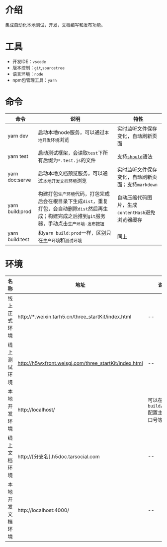 <style>
    html {
        font-size: 56.5%;
    }
</style>

# 介绍
集成自动化本地测试，开发，文档编写和发布功能。

# 工具
- 开发IDE：`vscode`
- 版本控制：`git`,`sourcetree`
- 语言环境：`node`
- npm包管理工具：`yarn`

# 命令
| 命令 | 说明 | 特性 |
|-- |-- |-- |
| yarn dev | 启动本地node服务，可以通过`本地开发环境`浏览 | 实时监听文件保存变化，自动刷新页面 |
| yarn test | 启动测试框架，会读取`test`下所有后缀为`*.test.js`的文件 | 支持[`should`](http://shouldjs.github.io/)语法 |
| yarn doc:serve | 启动本地文档预览服务，可以通过`本地开发文档环境`浏览 | 实时监听文件保存变化，自动刷新页面；支持`markdown`|
| yarn build:prod | 构建打包`生产环境`代码，打包完成后会在根目录下生成`dist`，重复打包，会自动删除`dist`然后再生成；构建完成之后推到`git`服务器，手动点击`生产环境-发布按钮` | 自动压缩代码图片，生成`contentHash`避免浏览器缓存|
| yarn build:test | 和`yarn build:prod`一样，区别只在`生产环境`和`测试环境` | 同上 |

# 环境
| 名称 | 地址 | 说明 |
|-- |-- |-- |
| 线上正式环境 | http://*.weixin.tarh5.cn/three_startKit/index.html | -- |
| 线上测试环境 | http://h5wxfront.weisgj.com/three_startKit/index.html | -- |
| 本地开发环境 | http://localhost/ | 可以在`build/config`配置主机和端口号等信息 |
| 线上文档环境 | http://[分支名].h5doc.tarsocial.com | -- |
| 本地开发文档环境 | http://localhost:4000/ | -- |